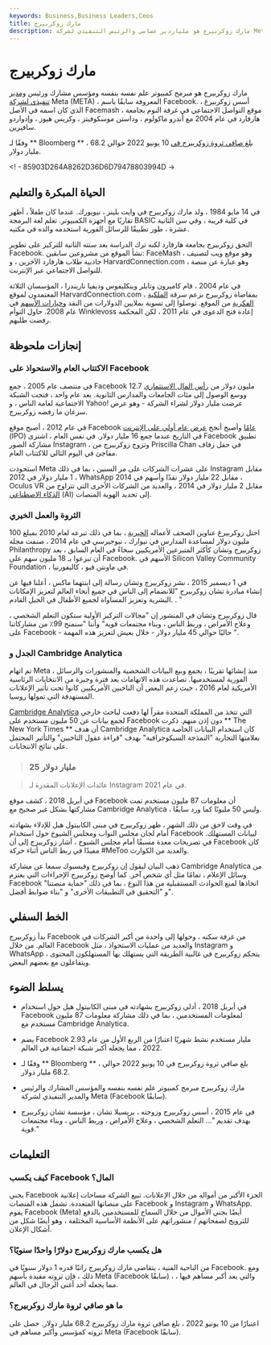 ```yaml
---
keywords: Business,Business Leaders,Ceos
title: مارك زوكربيرج
description: مارك زوكربيرج هو ملياردير عصامي والرئيس التنفيذي لشركة Meta (Facebook سابقًا) ، والتي شارك في تأسيسها في غرفة نومه في عام 2004.
---
```


# مارك زوكربيرج
مارك زوكربيرج هو مبرمج كمبيوتر علم نفسه بنفسه ومؤسس مشارك ورئيس [ومدير تنفيذي لشركة](/ceo) Meta (META) ، المعروفة سابقًا باسم Facebook. أسس زوكربيرغ ، الذي كان اسمه في الأصل Facemash ، موقع التواصل الاجتماعي في غرفة النوم بجامعة هارفارد في عام 2004 مع أندرو ماكولوم ، وداستن موسكوفيتز ، وكريس هيوز ، وإدواردو سافيرين.

وفقًا لـ ** Bloomberg ** ، [بلغ صافي ثروة زوكربيرج في](/networth) 10 يونيو 2022 حوالي 68.2 مليار دولار.

<! - 85903D264A8262D36D6D79478803994D ->

## الحياة المبكرة والتعليم

في 14 مايو 1984 ، ولد مارك زوكربيرج في وايت بلينز ، نيويورك. عندما كان طفلاً ، أظهر تقاربًا مع أجهزة الكمبيوتر. تعلم لغة البرمجة BASIC في كلية قريبة ، وفي سن الثانية عشرة ، طور تطبيقًا للرسائل الفورية استخدمه والده في مكتبه.

التحق زوكربيرج بجامعة هارفارد لكنه ترك الدراسة بعد سنته الثانية للتركيز على تطوير Facebook. نشأ الموقع من مشروعين سابقين: FaceMash ، وهو موقع ويب لتصنيف جاذبية طلاب هارفارد الآخرين ، و HarvardConnection.com ، وهو عبارة عن منصة للتواصل الاجتماعي عبر الإنترنت.

في عام 2004 ، قام كاميرون وتايلر وينكليفوس وديفيا ناريندرا ، المؤسسان الثلاثة المعتمدون لموقع HarvardConnection.com ، بمقاضاة زوكربيرج بزعم سرقة [الملكية الفكرية](/intellectualproperty) من الموقع. توصلوا إلى تسوية بملايين الدولارات من النقد [وخيارات الأسهم](/stockoption) في عام 2008. حاول التوأم Winklevoss إعادة فتح الدعوى في عام 2011 ، لكن المحكمة رفضت طلبهم.

## إنجازات ملحوظة

### الاكتتاب العام والاستحواذ على Facebook

في منتصف عام 2005 ، جمع Facebook 12.7 مليون دولار من [رأس المال الاستثماري](/venturecapital) ووسع الوصول إلى مئات الجامعات والمدارس الثانوية. بعد عام واحد ، فتحت الشبكة الاجتماعية لعامة الناس ، و Yahoo! عرضت مليار دولار لشراء الشركة - وهو عرض سرعان ما رفضه زوكربيرج.

في عام 2012 ، أصبح موقع Facebook [عامًا](/publiccompany) وأصبح أنجح [عرض عام أولي على الإنترنت](/ipo) (IPO) في التاريخ عندما جمع 16 مليار دولار. في نفس العام ، اشترى Facebook تطبيق مشاركة الصور Instagram ، وتزوج زوكربيرج من Priscilla Chan في حفل زفاف مفاجئ في اليوم التالي للاكتتاب العام.

استحوذت Meta على عشرات الشركات على مر السنين ، بما في ذلك Instagram مقابل 1 مليار دولار في 2012 ، WhatsApp مقابل 22 مليار دولار نقدًا وأسهم في 2014 ، Oculus VR مقابل 2 مليار دولار في 2014 ، والعديد من الشركات الأخرى التي تتراوح من [الذكاء الاصطناعي](/artificial-intelligence-ai) (AI) إلى تحديد الهوية المنصات.

### الثروة والعمل الخيري

احتل زوكربيرغ عناوين الصحف لأعماله [الخيرية](/philanthropy) ، بما في ذلك تبرعه لعام 2010 بمبلغ 100 مليون دولار لمساعدة المدارس في نيوارك ، نيوجيرسي في عام 2014 ، صنفت مجلة Philanthropy زوكربيرج وتشان كأكثر المتبرعين الأمريكيين سخاءً في العام السابق ، بعد أن تبرعوا بـ 18 مليون سهم على Facebook. الأسهم في Silicon Valley Community Foundation ، في ماونتن فيو ، كاليفورنيا.

في 1 ديسمبر 2015 ، نشر زوكربيرج وتشان رسالة إلى ابنتهما ماكس ، أعلنا فيها عن إنشاء مبادرة تشان زوكربيرج "للانضمام إلى الناس في جميع أنحاء العالم لتعزيز الإمكانات البشرية وتعزيز المساواة لجميع الأطفال في الجيل القادم. . "

قال زوكربيرج وتشان في المنشور إن "مجالات التركيز الأولية ستكون التعلم الشخصي ، وعلاج الأمراض ، وربط الناس ، وبناء مجتمعات قوية" وأننا "سنمنح 99٪ من مشاركاتنا على Facebook - حاليًا حوالي 45 مليار دولار - خلال يعيش لتعزيز هذه المهمة ".

### الجدل و Cambridge Analytica

تم اتهام Meta ، منذ إنشائها تقريبًا ، بجمع وبيع البيانات الشخصية والمنشورات والرسائل الفورية لمستخدميها. تصاعدت هذه الاتهامات بعد فترة وجيزة من الانتخابات الرئاسية الأمريكية لعام 2016 ، حيث زعم البعض أن الناخبين الأمريكيين كانوا تحت تأثير الإعلانات المستهدفة التي تمولها روسيا.

[Cambridge Analytica](/cambridge-analytica) التي تتخذ من المملكة المتحدة مقراً لها دفعت لباحث خارجي لجمع بيانات عن 50 مليون مستخدم على Facebook دون إذن منهم. ذكرت ** The New York Times ** أن هدف Cambridge Analytica كان استخدام البيانات الخاصة بعلامتها التجارية "النمذجة السيكوجرافية" بهدف "قراءة عقول الناخبين" والتأثير المحتمل على نتائج الانتخابات.

> ### 25 مليار دولار

> عائدات الإعلانات المقدرة لـ Instagram في عام 2021.

>

في أبريل 2018 ، كشف موقع Facebook أن معلومات 87 مليون مستخدم تمت مشاركتها بشكل غير صحيح مع Cambridge Analytica ، وليس 50 مليونًا كما ورد سابقًا.

في وقت لاحق من ذلك الشهر ، ظهر زوكربيرج في مبنى الكابيتول هيل للإدلاء بشهادته أمام لجان مجلس النواب ومجلس الشيوخ حول استخدام Facebook لبيانات المستهلك. في تصريحات معدة مسبقًا أمام مجلس الشيوخ ، أشار زوكربيرج إلى أن Facebook كان مفيدًا في ربط الناس أثناء حركة #MeToo والعديد من الكوارث.

ذهب البيان ليقول إن زوكربيرج وفيسبوك سمعا عن مشاركة Cambridge Analytica من وسائل الإعلام ، تمامًا مثل أي شخص آخر. كما أوضح زوكربيرج الإجراءات التي يعتزم Facebook اتخاذها لمنع الحوادث المستقبلية من هذا النوع ، بما في ذلك "حماية منصتنا" و "التحقيق في التطبيقات الأخرى" و "بناء ضوابط أفضل".

## الخط السفلي

بدأ زوكربيرج Facebook من غرفة سكنه ، وحولها إلى واحدة من أكبر الشركات في العالم. من خلال Facebook والعديد من عمليات الاستحواذ ، مثل Instagram و WhatsApp ، يتحكم زوكربيرج في غالبية الطريقة التي يستهلك بها المستهلكون المحتوى ويتفاعلون مع بعضهم البعض.

## يسلط الضوء

- في أبريل 2018 ، أدلى زوكربيرج بشهادته في مبنى الكابيتول هيل حول استخدام Facebook لمعلومات المستخدمين ، بما في ذلك مشاركة معلومات 87 مليون مستخدم مع Cambridge Analytica.

- يضم Facebook 2.93 مليار مستخدم نشط شهريًا اعتبارًا من الربع الأول من عام 2022 ، مما يجعله أكبر شبكة اجتماعية في العالم.

- وفقًا لـ ** Bloomberg ** ، بلغ صافي ثروة زوكربيرج في 10 يونيو 2022 حوالي 68.2 مليار دولار.

- مارك زوكربيرج مبرمج كمبيوتر علم نفسه بنفسه والمؤسس المشارك والرئيس والمدير التنفيذي لشركة Meta (Facebook سابقًا).

- في عام 2015 ، أسس زوكربيرج وزوجته ، بريسيلا تشان ، مؤسسة تشان زوكربيرج بهدف تقديم "... التعلم الشخصي ، وعلاج الأمراض ، وربط الناس ، وبناء مجتمعات قوية."

## التعليمات

### كيف يكسب Facebook المال؟

يجني Facebook الجزء الأكبر من أمواله من خلال الإعلانات. تبيع الشركة مساحات إعلانية على منصاتها المتعددة. تشمل هذه المنصات Facebook و Instagram و WhatsApp. يقوم Facebook (Meta) أيضًا بجني الأموال من خلال السماح للمستخدمين بالدفع للترويج لصفحاتهم / منشوراتهم على الأنظمة الأساسية المختلفة ، وهو أيضًا شكل من أشكال الإعلان.

### هل يكسب مارك زوكربيرج دولارًا واحدًا سنويًا؟

من الناحية الفنية ، يتقاضى مارك زوكربيرج راتبًا قدره 1 دولار سنويًا في Facebook. ومع ذلك ، فإن ثروته مقيدة بأسهم Meta (Facebook سابقًا) ، والتي يعد أكبر مساهم فيها ، مما يجعله أحد أغنى الرجال في العالم.

### ما هو صافي ثروة مارك زوكربيرج؟

اعتبارًا من 10 يونيو 2022 ، بلغ صافي ثروة مارك زوكربيرج 68.2 مليار دولار. حصل على ثروته كمؤسس وأكبر مساهم في Meta (Facebook سابقًا).

